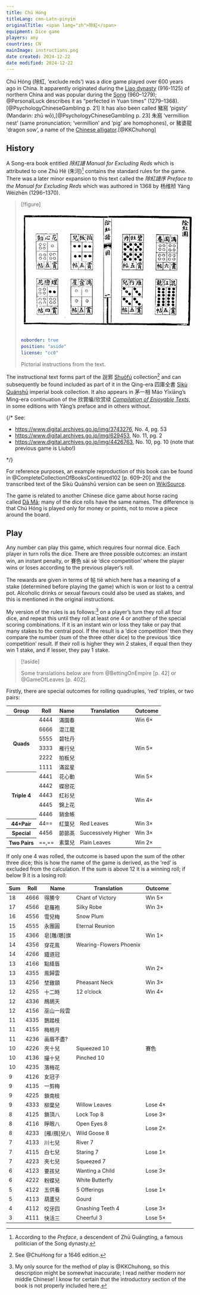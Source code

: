 ```yaml
---
title: Chú Hóng
titleLang: cmn-Latn-pinyin
originalTitle: <span lang="zh">除紅</span>
equipment: Dice game
players: any
countries: CN
mainImage: instructions.png
date created: 2024-12-22
date modified: 2024-12-22
---
```


<span lang="cmn-Latn-pinyin" class="aka noun">Chú Hóng</span> (<span lang="zh" class="aka">除紅</span>, ‘exclude reds’) was a dice game played over 600 years ago in China. It apparently originated during the <a href="https://en.wikipedia.org/wiki/Liao_dynasty">Liao dynasty</a> (916-1125) of northern China and was popular during the <a href="https://en.wikipedia.org/wiki/Song_dynasty">Song</a> (960–1279); @PersonalLuck describes it as “perfected in Yuan times” (1279–1368).[@PsychologyChineseGambling p. 21] It has also been called <span lang="zh" class="aka">豬窩</span> ‘pigsty’ (Mandarin: <span lang="cmn-Latn-pinyin" class="aka">zhū wō</span>),[@PsychologyChineseGambling p. 23] <span lang="zh" class="aka">朱窩</span> ‘vermillion nest’ (same pronunciation; ‘vermillion’ and ‘pig’ are homophones), or <span lang="zh" class="aka">豬婆龍</span> ‘dragon sow’, a name of the <a href="https://en.wikipedia.org/wiki/Chinese_alligator">Chinese alligator</a>.[@KKChuhong]

## History

A Song-era book entitled <cite lang="zh">除紅譜</cite> <cite>Manual for Excluding Reds</cite> which is attributed to one <span class="noun" lang="cmn-Latn-pinyin">Zhū Hé</span> (<span lang="zh">朱河</span>)[^fn0] contains the standard rules for the game. There was a later minor expansion to this text called the <cite lang="zh">除紅譜序</cite> <cite>Preface to the Manual for Excluding Reds</cite> which was authored in 1368 by <span lang="zh">杨维桢</span> <span lang="cmn-Latn-pinyin" class="noun">Yáng Wéizhēn</span> (1296–1370).

[^fn0]: According to the <cite>Preface</cite>, a descendent of <span lang="cmn-Latn-pinyin" class="noun">Zhū Guāngtíng</span>, a famous politician of the Song dynasty.

> [!figure]
>
> ![](instructions.png)
>
> ```yaml
> noborder: true
> position: "aside"
> license: "cc0"
> ```
>
> Pictorial instructions from the text.


The instructional text forms part of the <span lang="zh">說郛</span> [<span lang="cmn-Latn-pinyin" class="noun">Shuōfú</span>](http://www.chinaknowledge.de/Literature/Diverse/shuofu.html) collection[^fn1] and can subsequently be found included as part of it in the Qing-era <span lang="zh">四庫全書</span> [<span lang="cmn-Latn-pinyin" class="noun">Sìkù Quánshū</span>](http://www.chinaknowledge.de/Literature/Science/sikuquanshu.html) imperial book collection. It also appears in <span lang="zh">茅一相</span> <span lang="cmn-Latn-pinyin" class="noun">Máo Yīxiāng</span>’s Ming-era continuation of the <span lang="zh-Hant">欣賞編</span>/<span lang="zh-Hans">欣赏续</span> [<cite>Compilation of Enjoyable Texts</cite>](http://www.chinaknowledge.de/Literature/Poetry/xinshangbian.html), in some editions with <span lang="cmn-Latn-pinyin" class="noun">Yáng</span>’s preface and in others without.

[^fn1]: See @ChuHong for a 1646 edition.

{/*
See:
- https://www.digital.archives.go.jp/img/3743276, No. 4, pg. 53
- https://www.digital.archives.go.jp/img/629453, No. 11, pg. 2
- https://www.digital.archives.go.jp/img/4426763, No. 10, pg. 10 (note that previous game is Liubo!)

*/}

For reference purposes, an example reproduction of this book can be found in @CompleteCollectionOfBooksContinued102 [p. 609–20] and the transcribed text of the <span lang="cmn-Latn-pinyin" class="noun">Sìkù Quánshū</span> version can be seen on [WikiSource](https://zh.wikisource.org/wiki/%E8%AA%AC%E9%83%9B_(%E5%9B%9B%E5%BA%AB%E5%85%A8%E6%9B%B8%E6%9C%AC)/%E5%8D%B7102).

The game is related to another Chinese dice game about horse racing called [Dǎ Mǎ](games/dama/dama.md); many of the dice rolls have the same names. The difference is that <span lang="cmn-Latn-pinyin" class="noun">Chú Hóng</span> is played only for money or points, not to move a piece around the board.


## Play

Any number can play this game, which requires four normal dice. Each player in turn rolls the dice. There are three possible outcomes: an instant win, an instant penalty, or <span lang="zh">賽色</span> <span lang="cmn-Latn-pinyin">sài sè</span> ‘dice competition’ where the player wins or loses according to the previous player’s roll.

The rewards are given in terms of <span lang="zh">帖</span> <span lang="cmn-Latn-pinyin">tiē</span> which here has a meaning of a stake (determined before playing the game) which is won or lost to a central pot. Alcoholic drinks or sexual favours could also be used as stakes, and this is mentioned in the original instructions.

My version of the rules is as follows:[^fn2] on a player’s turn they roll all four dice, and repeat this until they roll at least one <Dice type="chinese">4</Dice> or another of the special scoring combinations. If it is an instant win or loss they take or pay that many stakes to the central pool. If the result is a ‘dice competition’ then they compare the number (sum of the three other dice) to the previous ‘dice competition’ result. If their roll is higher they win 2 stakes, if equal then they win 1 stake, and if lesser, they pay 1 stake.

[^fn2]: My only source for the method of play is @KKChuhong, so this description might be somewhat inaccurate; I read neither modern nor middle Chinese! I know for certain that the introductory section of the book is not properly included here.

> [!aside]
>
> Some translations below are from @BettingOnEmpire [p. 42] or @GameOfLeaves [p. 402].

Firstly, there are special outcomes for rolling quadruples, ‘red’ triples, or two pairs:

<table>
<thead>
<tr>
<th>
Group
</th>
<th>
Roll
</th>
<th>
Name
</th>
<th>
Translation
</th>
<th>
Outcome
</th>
</tr>
</thead>
<tbody class="table-group-divider">

<tr>
<th scope="row" rowspan="6">
Quads
</th>
<td>
<Dice type="chinese">4444</Dice>
</td>
<td>
<span lang="zh">滿園春</span>
</td>
<td>
</td>
<td>
Win 6×
</td>
</tr>
<tr>
<td>
<Dice type="chinese">6666</Dice>
</td>
<td>
<span lang="zh">混江龍</span>
</td>
<td>
</td>
<td rowspan="5">
Win 5×
</td>
</tr>
<tr>
<td>
<Dice type="chinese">5555</Dice>
</td>
<td>
<span lang="zh">碧牡丹</span>
</td>
<td>
</td>
</tr>
<tr>
<td>
<Dice type="chinese">3333</Dice>
</td>
<td>
<span lang="zh">雁行兒</span>
</td>
<td>
</td>
</tr>
<tr>
<td>
<Dice type="chinese">2222</Dice>
</td>
<td>
<span lang="zh">拍板兒</span>
</td>
<td>
</td>
</tr>
<tr>
<td>
<Dice type="chinese">1111</Dice>
</td>
<td>
<span lang="zh">滿盆星</span>
</td>
<td>
</td>
</tr>

<tr>
<th scope="row" rowspan="5">
Triple <Dice type="chinese">4</Dice>
</th>
<td>
<Dice type="chinese">4441</Dice>
</td>
<td>
<span lang="zh">花心動</span>
</td>
<td>
</td>
<td>
Win 5×
</td>
</tr>
<tr>
<td>
<Dice type="chinese">4442</Dice>
</td>
<td>
<span lang="zh">蝶戀花</span>
</td>
<td>
</td>
<td rowspan="4">
Win 4×
</td>
</tr>
<tr>
<td>
<Dice type="chinese">4443</Dice>
</td>
<td>
<span lang="zh">紅衫兒</span>
</td>
<td>
</td>
</tr>
<tr>
<td>
<Dice type="chinese">4445</Dice>
</td>
<td>
<span lang="zh">錦上花</span>
</td>
<td>
</td>
</tr>
<tr>
<td>
<Dice type="chinese">4446</Dice>
</td>
<td>
<span lang="zh">銷金帳</span>
</td>
<td>
</td>
</tr>

<tr>
<th scope="row">
<Dice type="chinese">44</Dice>+Pair
</th>
<td>
<Dice type="chinese">44==</Dice>
</td>
<td>
<span lang="zh">紅葉兒</span>
</td>
<td>
Red Leaves
</td>
<td>
Win 3×
</td>
</tr>

<tr>
<th scope="row">
Special
</th>
<td>
<Dice type="chinese">4456</Dice>
</td>
<td>
<span lang="zh">節節髙</span>
</td>
<td>
Successively Higher
</td>
<td>
Win 3×
</td>
</tr>

<tr>
<th scope="row">
Two Pairs
</th>
<td>
<Dice type="chinese">==</Dice>,<Dice type="chinese">==</Dice>
</td>
<td>
<span lang="zh">素葉兒</span>
</td>
<td>
Plain Leaves
</td>
<td>
Win 2×
</td>
</tr>

</tbody>
</table>

If only one <Dice type="chinese">4</Dice> was rolled, the outcome is based upon the sum of the other three dice; this is how the name of the game is derived, as the ‘red’ is excluded from the calculation. If the sum is above 12 it is a winning roll; if below 9 it is a losing roll:

<table>
<thead>
<tr>
<th>
Sum
</th>
<th>
Roll
</th>
<th>
Name
</th>
<th>
Translation
</th>
<th>
Outcome
</th>
</tr>
</thead>
<tbody>
<tr>
<td class="numeric">
18
</td>
<td>
<Dice type="chinese">4666</Dice>
</td>
<td>
<span lang="zh">得勝令</span>
</td>
<td>
Chant of Victory
</td>
<td>
Win 5×
</td>
</tr>
<tr>
<td class="numeric">
17
</td>
<td>
<Dice type="chinese">4566</Dice>
</td>
<td>
<span lang="zh">皂羅袍</span>
</td>
<td>
Silky Robe
</td>
<td>
Win 3×
</td>
</tr>
<tr>
<td class="numeric">
16
</td>
<td>
<Dice type="chinese">4556</Dice>
</td>
<td>
<span lang="zh">雪兒梅</span>
</td>
<td>
Snow Plum
</td>
<td rowspan="5">
Win 1×
</td>
</tr>
<tr>
<td class="numeric">
15
</td>
<td>
<Dice type="chinese">4555</Dice>
</td>
<td>
<span lang="zh">永團圓</span>
</td>
<td>
Eternal Reunion
</td>
</tr>
<tr>
<td class="numeric">
15
</td>
<td>
<Dice type="chinese">4366</Dice>
</td>
<td>
<span lang="zh">皂[雕/鵰]旗</span>
</td>
<td>
</td>
</tr>
<tr>
<td class="numeric">
14
</td>
<td>
<Dice type="chinese">4356</Dice>
</td>
<td>
<span lang="zh">穿花鳯</span>
</td>
<td>
Wearing-Flowers Phoenix
</td>
</tr>
<tr>
<td class="numeric">
14
</td>
<td>
<Dice type="chinese">4266</Dice>
</td>
<td>
<span lang="zh">鐵道冠</span>
</td>
<td>
</td>
</tr>
<tr>
<td class="numeric">
13
</td>
<td>
<Dice type="chinese">4166</Dice>
</td>
<td>
<span lang="zh">點絳唇</span>
</td>
<td>
</td>
<td rowspan="2">
Win 2×
</td>
</tr>
<tr>
<td class="numeric">
13
</td>
<td>
<Dice type="chinese">4355</Dice>
</td>
<td>
<span lang="zh">鳯歸雲</span>
</td>
<td>
</td>
</tr>
<tr>
<td class="numeric">
13
</td>
<td>
<Dice type="chinese">4256</Dice>
</td>
<td>
<span lang="zh">埜雞頸</span>
</td>
<td>
Pheasant Neck
</td>
<td>
Win 3×
</td>
</tr>
<tr>
<td class="numeric">
12
</td>
<td>
<Dice type="chinese">4255</Dice>
</td>
<td>
<span lang="zh">十二時</span>
</td>
<td>
12 o’clock
</td>
<td>
Win 4×
</td>
</tr>
<tr class="table-group-divider">
<td class="numeric">
12
</td>
<td>
<Dice type="chinese">4336</Dice>
</td>
<td>
<span lang="zh">鷓鴣天</span>
</td>
<td>
</td>
<td rowspan="11">
<span lang="zh">賽色</span>
</td>
</tr>
<tr>
<td class="numeric">
12
</td>
<td>
<Dice type="chinese">4156</Dice>
</td>
<td>
<span lang="zh">巫山一段雲</span>
</td>
<td>
</td>
</tr>
<tr>
<td class="numeric">
11
</td>
<td>
<Dice type="chinese">4335</Dice>
</td>
<td>
<span lang="zh">鵲踏枝</span>
</td>
<td>
</td>
</tr>
<tr>
<td class="numeric">
11
</td>
<td>
<Dice type="chinese">4155</Dice>
</td>
<td>
<span lang="zh">梅梢月</span>
</td>
<td>
</td>
</tr>
<tr>
<td class="numeric">
11
</td>
<td>
<Dice type="chinese">4236</Dice>
</td>
<td>
<span lang="zh">画眉不盡?</span>
</td>
<td>
</td>
</tr>
<tr>
<td class="numeric">
10
</td>
<td>
<Dice type="chinese">4226</Dice>
</td>
<td>
<span lang="zh">夾十兒</span>
</td>
<td>
Squeezed 10
</td>
</tr>
<tr>
<td class="numeric">
10
</td>
<td>
<Dice type="chinese">4136</Dice>
</td>
<td>
<span lang="zh">撮十兒</span>
</td>
<td>
Pinched 10
</td>
</tr>
<tr>
<td class="numeric">
10
</td>
<td>
<Dice type="chinese">4235</Dice>
</td>
<td>
<span lang="zh">落梅花</span>
</td>
<td>
</td>
</tr>
<tr>
<td class="numeric">
9
</td>
<td>
<Dice type="chinese">4126</Dice>
</td>
<td>
<span lang="zh">女冠子</span>
</td>
<td>
</td>
</tr>
<tr>
<td class="numeric">
9
</td>
<td>
<Dice type="chinese">4135</Dice>
</td>
<td>
<span lang="zh">一剪梅</span>
</td>
<td>
</td>
</tr>
<tr>
<td class="numeric">
9
</td>
<td>
<Dice type="chinese">4225</Dice>
</td>
<td>
<span lang="zh">鎖南枝</span>
</td>
<td>
</td>
</tr>
<tr class="table-group-divider">
<td class="numeric">
9
</td>
<td>
<Dice type="chinese">4333</Dice>
</td>
<td>
<span lang="zh">柳葉兒</span>
</td>
<td>
Willow Leaves
</td>
<td>
Lose 4×
</td>
</tr>
<tr>
<td class="numeric">
8
</td>
<td>
<Dice type="chinese">4125</Dice>
</td>
<td>
<span lang="zh">鎖頂八</span>
</td>
<td>
Lock Top 8
</td>
<td>
Lose 3×
</td>
</tr>
<tr>
<td class="numeric">
8
</td>
<td>
<Dice type="chinese">4116</Dice>
</td>
<td>
<span lang="zh">睜眼八</span>
</td>
<td>
Open Eyes 8
</td>
<td rowspan="2">
Lose 2×
</td>
</tr>
<tr>
<td class="numeric">
8
</td>
<td>
<Dice type="chinese">4233</Dice>
</td>
<td>
<span lang="zh">[雁/鴈]兒八</span>
</td>
<td>
Wild Goose 8
</td>
</tr>
<tr>
<td class="numeric">
7
</td>
<td>
<Dice type="chinese">4133</Dice>
</td>
<td>
<span lang="zh">川七兒</span>
</td>
<td>
River 7
</td>
<td rowspan="3">
Lose 1×
</td>
</tr>
<tr>
<td class="numeric">
7
</td>
<td>
<Dice type="chinese">4115</Dice>
</td>
<td>
<span lang="zh">白七兒</span>
</td>
<td>
Staring 7
</td>
</tr>
<tr>
<td class="numeric">
7
</td>
<td>
<Dice type="chinese">4223</Dice>
</td>
<td>
<span lang="zh">夾七兒</span>
</td>
<td>
Squeezed 7
</td>
</tr>
<tr>
<td class="numeric">
6
</td>
<td>
<Dice type="chinese">4123</Dice>
</td>
<td>
<span lang="zh">要孩兒</span>
</td>
<td>
Wanting a Child
</td>
<td>
Lose 3×
</td>
</tr>
<tr>
<td class="numeric">
6
</td>
<td>
<Dice type="chinese">4222</Dice>
</td>
<td>
<span lang="zh">粉蝶兒</span>
</td>
<td>
White Butterfly
</td>
<td rowspan="3">
Lose 1×
</td>
</tr>
<tr>
<td class="numeric">
5
</td>
<td>
<Dice type="chinese">4122</Dice>
</td>
<td>
<span lang="zh">五供養</span>
</td>
<td>
5 Offerings
</td>
</tr>
<tr>
<td class="numeric">
5
</td>
<td>
<Dice type="chinese">4113</Dice>
</td>
<td>
<span lang="zh">葫蘆兒</span>
</td>
<td>
Gourd
</td>
</tr>
<tr>
<td class="numeric">
4
</td>
<td>
<Dice type="chinese">4112</Dice>
</td>
<td>
<span lang="zh">咬牙四</span>
</td>
<td>
Gnashing Teeth 4
</td>
<td>
Lose 3×
</td>
</tr>
<tr>
<td class="numeric">
3
</td>
<td>
<Dice type="chinese">4111</Dice>
</td>
<td>
<span lang="zh">快活三</span>
</td>
<td>
Cheerful 3
</td>
<td>
Lose 5×
</td>
</tr>
</tbody>
</table>
